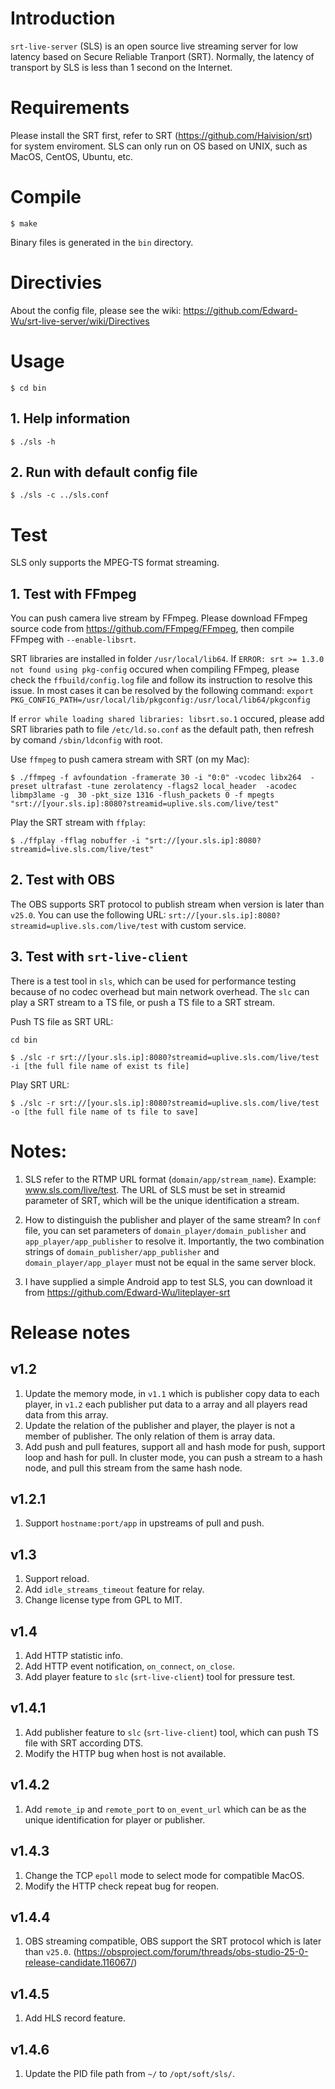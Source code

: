 # Introduction
`srt-live-server` (SLS) is an open source live streaming server for low latency based on Secure Reliable Tranport (SRT).
Normally, the latency of transport by SLS is less than 1 second on the Internet.


# Requirements
Please install the SRT first, refer to SRT (https://github.com/Haivision/srt) for system enviroment.
SLS can only run on OS based on UNIX, such as MacOS, CentOS, Ubuntu, etc.


# Compile
`$ make`

Binary files is generated in the `bin` directory.


# Directivies
About the config file, please see the wiki:
https://github.com/Edward-Wu/srt-live-server/wiki/Directives


# Usage
`$ cd bin`


## 1. Help information
`$ ./sls -h`


## 2. Run with default config file
`$ ./sls -c ../sls.conf`


# Test
SLS only supports the MPEG-TS format streaming.


## 1. Test with FFmpeg
You can push camera live stream by FFmpeg. Please download FFmpeg source code from https://github.com/FFmpeg/FFmpeg, then compile FFmpeg with `--enable-libsrt`.

SRT libraries are installed in folder `/usr/local/lib64`.
If `ERROR: srt >= 1.3.0 not found using pkg-config` occured when compiling FFmpeg, please check the `ffbuild/config.log` file and follow its instruction to resolve this issue. In most cases it can be resolved by the following command:
`export PKG_CONFIG_PATH=/usr/local/lib/pkgconfig:/usr/local/lib64/pkgconfig`

If `error while loading shared libraries: libsrt.so.1` occured, please add SRT libraries path to file `/etc/ld.so.conf` as the default path, then refresh by comand `/sbin/ldconfig` with root.

Use `ffmpeg` to push camera stream with SRT (on my Mac):

`$ ./ffmpeg -f avfoundation -framerate 30 -i "0:0" -vcodec libx264  -preset ultrafast -tune zerolatency -flags2 local_header  -acodec libmp3lame -g  30 -pkt_size 1316 -flush_packets 0 -f mpegts "srt://[your.sls.ip]:8080?streamid=uplive.sls.com/live/test"`

Play the SRT stream with `ffplay`:

`$ ./ffplay -fflag nobuffer -i "srt://[your.sls.ip]:8080?streamid=live.sls.com/live/test"`


## 2. Test with OBS
The OBS supports SRT protocol to publish stream when version is later than `v25.0`. You can use the following URL:
`srt://[your.sls.ip]:8080?streamid=uplive.sls.com/live/test`
with custom service.


## 3. Test with `srt-live-client`
There is a test tool in `sls`, which can be used for performance testing because of no codec overhead but main network overhead. The `slc` can play a SRT stream to a TS file, or push a TS file to a SRT stream.

Push TS file as SRT URL:

`cd bin`

`$ ./slc -r srt://[your.sls.ip]:8080?streamid=uplive.sls.com/live/test -i [the full file name of exist ts file]`

Play SRT URL:

`$ ./slc -r srt://[your.sls.ip]:8080?streamid=uplive.sls.com/live/test -o [the full file name of ts file to save]`


# Notes:

1. SLS refer to the RTMP URL format (`domain/app/stream_name`). Example: www.sls.com/live/test.
The URL of SLS must be set in streamid parameter of SRT, which will be the unique identification a stream.

2. How to distinguish the publisher and player of the same stream?
In `conf` file, you can set parameters of `domain_player/domain_publisher` and `app_player/app_publisher` to resolve it. Importantly, the two combination strings of `domain_publisher/app_publisher` and `domain_player/app_player` must not be equal in the same server block.

3. I have supplied a simple Android app to test SLS, you can download it from https://github.com/Edward-Wu/liteplayer-srt

# Release notes

## v1.2
1. Update the memory mode, in `v1.1` which is publisher copy data to each player, in `v1.2` each publisher put data to a array and all players read data from this array.
2. Update the relation of the publisher and player, the player is not a member of publisher. The only relation of them is array data.
3. Add push and pull features, support all and hash mode for push, support loop and hash for pull. In cluster mode, you can push a stream to a hash node, and pull this stream from the same hash node.

## v1.2.1
1. Support `hostname:port/app` in upstreams of pull and push.

## v1.3
1. Support reload.
2. Add `idle_streams_timeout` feature for relay.
3. Change license type from GPL to MIT.

## v1.4
1. Add HTTP statistic info.
2. Add HTTP event notification, `on_connect`, `on_close`.
3. Add player feature to `slc` (`srt-live-client`) tool for pressure test.

## v1.4.1
1. Add publisher feature to `slc` (`srt-live-client`) tool, which can push TS file with SRT according DTS.
2. Modify the HTTP bug when host is not available.

## v1.4.2
1. Add `remote_ip` and `remote_port` to `on_event_url` which can be as the unique identification for player or publisher.

## v1.4.3
1. Change the TCP `epoll` mode to select mode for compatible MacOS.
2. Modify the HTTP check repeat bug for reopen.

## v1.4.4
1. OBS streaming compatible, OBS support the SRT protocol which is later than `v25.0`.
(https://obsproject.com/forum/threads/obs-studio-25-0-release-candidate.116067/)

## v1.4.5
1. Add HLS record feature.

## v1.4.6
1. Update the PID file path from `~/` to `/opt/soft/sls/`.
